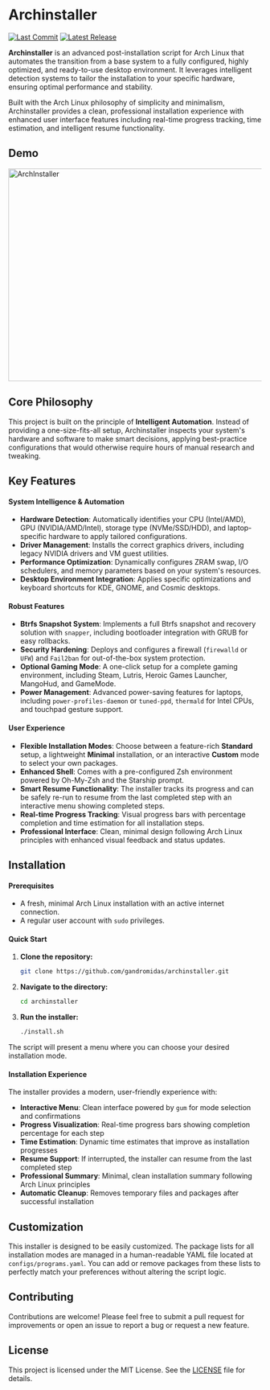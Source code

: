 # Archinstaller

[![Last Commit](https://img.shields.io/github/last-commit/GAndromidas/archinstaller.svg?style=for-the-badge)](https://github.com/GAndromidas/archinstaller/commits/main)
[![Latest Release](https://img.shields.io/github/v/release/GAndromidas/archinstaller.svg?style=for-the-badge)](https://github.com/GAndromidas/archinstaller/releases)

**Archinstaller** is an advanced post-installation script for Arch Linux that automates the transition from a base system to a fully configured, highly optimized, and ready-to-use desktop environment. It leverages intelligent detection systems to tailor the installation to your specific hardware, ensuring optimal performance and stability.

Built with the Arch Linux philosophy of simplicity and minimalism, Archinstaller provides a clean, professional installation experience with enhanced user interface features including real-time progress tracking, time estimation, and intelligent resume functionality.

## Demo
<img width="796" height="423" alt="ArchInstaller" src="https://github.com/user-attachments/assets/2f866c98-37e7-4036-aacf-c24aa0ab49f3" />

## Core Philosophy

This project is built on the principle of **Intelligent Automation**. Instead of providing a one-size-fits-all setup, Archinstaller inspects your system's hardware and software to make smart decisions, applying best-practice configurations that would otherwise require hours of manual research and tweaking.

## Key Features

#### System Intelligence & Automation
*   **Hardware Detection**: Automatically identifies your CPU (Intel/AMD), GPU (NVIDIA/AMD/Intel), storage type (NVMe/SSD/HDD), and laptop-specific hardware to apply tailored configurations.
*   **Driver Management**: Installs the correct graphics drivers, including legacy NVIDIA drivers and VM guest utilities.
*   **Performance Optimization**: Dynamically configures ZRAM swap, I/O schedulers, and memory parameters based on your system's resources.
*   **Desktop Environment Integration**: Applies specific optimizations and keyboard shortcuts for KDE, GNOME, and Cosmic desktops.

#### Robust Features
*   **Btrfs Snapshot System**: Implements a full Btrfs snapshot and recovery solution with `snapper`, including bootloader integration with GRUB for easy rollbacks.
*   **Security Hardening**: Deploys and configures a firewall (`firewalld` or `UFW`) and `Fail2ban` for out-of-the-box system protection.
*   **Optional Gaming Mode**: A one-click setup for a complete gaming environment, including Steam, Lutris, Heroic Games Launcher, MangoHud, and GameMode.
*   **Power Management**: Advanced power-saving features for laptops, including `power-profiles-daemon` or `tuned-ppd`, `thermald` for Intel CPUs, and touchpad gesture support.

#### User Experience
*   **Flexible Installation Modes**: Choose between a feature-rich **Standard** setup, a lightweight **Minimal** installation, or an interactive **Custom** mode to select your own packages.
*   **Enhanced Shell**: Comes with a pre-configured Zsh environment powered by Oh-My-Zsh and the Starship prompt.
*   **Smart Resume Functionality**: The installer tracks its progress and can be safely re-run to resume from the last completed step with an interactive menu showing completed steps.
*   **Real-time Progress Tracking**: Visual progress bars with percentage completion and time estimation for all installation steps.
*   **Professional Interface**: Clean, minimal design following Arch Linux principles with enhanced visual feedback and status updates.

## Installation

#### Prerequisites
*   A fresh, minimal Arch Linux installation with an active internet connection.
*   A regular user account with `sudo` privileges.

#### Quick Start
1.  **Clone the repository:**
    ```bash
    git clone https://github.com/gandromidas/archinstaller.git
    ```
2.  **Navigate to the directory:**
    ```bash
    cd archinstaller
    ```
3.  **Run the installer:**
    ```bash
    ./install.sh
    ```
The script will present a menu where you can choose your desired installation mode.

#### Installation Experience
The installer provides a modern, user-friendly experience with:
*   **Interactive Menu**: Clean interface powered by `gum` for mode selection and confirmations
*   **Progress Visualization**: Real-time progress bars showing completion percentage for each step
*   **Time Estimation**: Dynamic time estimates that improve as installation progresses
*   **Resume Support**: If interrupted, the installer can resume from the last completed step
*   **Professional Summary**: Minimal, clean installation summary following Arch Linux principles
*   **Automatic Cleanup**: Removes temporary files and packages after successful installation

## Customization
This installer is designed to be easily customized. The package lists for all installation modes are managed in a human-readable YAML file located at `configs/programs.yaml`. You can add or remove packages from these lists to perfectly match your preferences without altering the script logic.

## Contributing
Contributions are welcome! Please feel free to submit a pull request for improvements or open an issue to report a bug or request a new feature.

## License
This project is licensed under the MIT License. See the [LICENSE](LICENSE) file for details.
